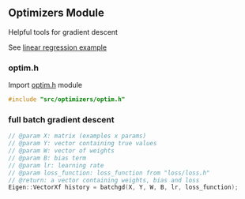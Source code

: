 ## Optimizers Module
Helpful tools for gradient descent

See [linear regression example](../../examples/linear_regression/main.cpp)

### optim.h
Import [optim.h](./optim.h) module
``` cpp
#include "src/optimizers/optim.h"
```

### full batch gradient descent
```cpp
// @param X: matrix (examples x params)
// @param Y: vector containing true values
// @param W: vector of weights
// @param B: bias term
// @param lr: learning rate
// @param loss_function: loss_function from "loss/loss.h"
// @return: a vector containing weights, bias and loss
Eigen::VectorXf history = batchgd(X, Y, W, B, lr, loss_function);
```